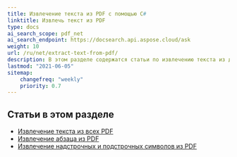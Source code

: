 ```yaml
---
title: Извлечение текста из PDF с помощью C#
linktitle: Извлечь текст из PDF
type: docs
ai_search_scope: pdf_net
ai_search_endpoint: https://docsearch.api.aspose.cloud/ask
weight: 10
url: /ru/net/extract-text-from-pdf/
description: В этом разделе содержатся статьи по извлечению текста из документов PDF с использованием Aspose.PDF в C#.
lastmod: "2021-06-05"
sitemap:
    changefreq: "weekly"
    priority: 0.7
---
```

## Статьи в этом разделе

- [Извлечение текста из всех PDF](/pdf/net/извлечение-текста-из-всех-pdf/)
- [Извлечение абзаца из PDF](/pdf/net/извлечение-абзаца-из-pdf/)
- [Извлечение надстрочных и подстрочных символов из PDF](/pdf/net/извлечение-надстрочных-и-подстрочных-символов-из-pdf/)